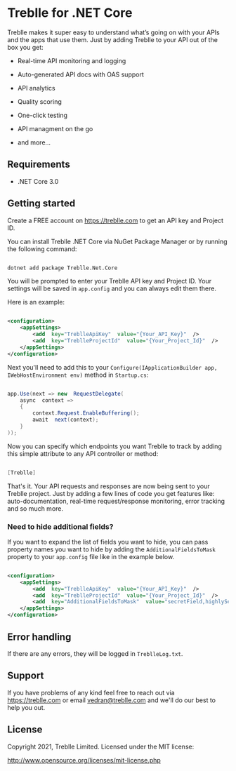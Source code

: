 # Treblle for .NET Core

  
  

Treblle makes it super easy to understand what’s going on with your APIs and the apps that use them. Just by adding Treblle to your API out of the box you get:

* Real-time API monitoring and logging

* Auto-generated API docs with OAS support

* API analytics

* Quality scoring

* One-click testing

* API managment on the go

* and more...

  

## Requirements

* .NET Core 3.0

  

## Getting started

Create a FREE account on <https://treblle.com> to get an API key and Project ID.

  

You can install Treblle .NET Core via NuGet Package Manager or by running the following command:

```bash

dotnet add package Treblle.Net.Core

```

  

You will be prompted to enter your Treblle API key and Project ID. Your settings will be saved in ```app.config``` and you can always edit them there.

Here is an example:

  

```xml

<configuration>
	<appSettings>
		<add  key="TreblleApiKey"  value="{Your_API_Key}"  />
		<add  key="TreblleProjectId"  value="{Your_Project_Id}"  />
	</appSettings>
</configuration>

```

  

Next you'll need to add this to your ``` Configure(IApplicationBuilder app, IWebHostEnvironment env) ``` method in ```Startup.cs```:

  
  

```csharp

app.Use(next => new  RequestDelegate(
	async  context =>
	{
		context.Request.EnableBuffering();
		await  next(context);
	}
));

```

Now you can specify which endpoints you want Treblle to track by adding this simple attribute to any API controller or method:

  

```csharp

[Treblle]

```

  

That's it. Your API requests and responses are now being sent to your Treblle project. Just by adding a few lines of code you get features like: auto-documentation, real-time request/response monitoring, error tracking and so much more.

  
  

### Need to hide additional fields?

If you want to expand the list of fields you want to hide, you can pass property names you want to hide by adding the ```AdditionalFieldsToMask``` property to your ```app.config``` file like in the example below.

  

```xml

<configuration>
	<appSettings>
		<add  key="TreblleApiKey"  value="{Your_API_Key}"  />
		<add  key="TreblleProjectId"  value="{Your_Project_Id}"  />
		<add  key="AdditionalFieldsToMask"  value="secretField,highlySensitiveField"  />
	</appSettings>
</configuration>

```

## Error handling

If there are any errors, they will be logged in ```TreblleLog.txt```.
  

## Support

If you have problems of any kind feel free to reach out via <https://treblle.com> or email vedran@treblle.com and we'll do our best to help you out.

  

## License

Copyright 2021, Treblle Limited. Licensed under the MIT license:

http://www.opensource.org/licenses/mit-license.php
